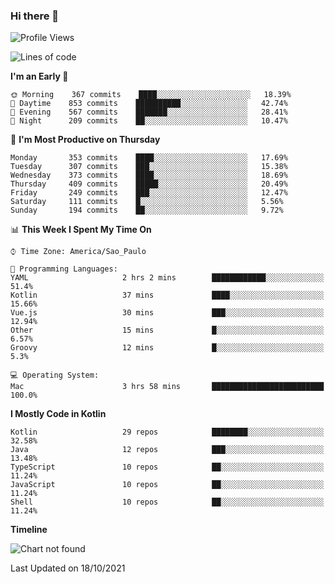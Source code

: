 ### Hi there 👋

<!--
**fernandonogueira/fernandonogueira** is a ✨ _special_ ✨ repository because its `README.md` (this file) appears on your GitHub profile.

Here are some ideas to get you started:

- 🔭 I’m currently working on ...
- 🌱 I’m currently learning ...
- 👯 I’m looking to collaborate on ...
- 🤔 I’m looking for help with ...
- 💬 Ask me about ...
- 📫 How to reach me: ...
- 😄 Pronouns: ...
- ⚡ Fun fact: ...
-->

<!--START_SECTION:waka-->
![Profile Views](http://img.shields.io/badge/Profile%20Views-0-blue)

![Lines of code](https://img.shields.io/badge/From%20Hello%20World%20I%27ve%20Written-457240%20lines%20of%20code-blue)

**I'm an Early 🐤** 

```text
🌞 Morning    367 commits    ████░░░░░░░░░░░░░░░░░░░░░   18.39% 
🌆 Daytime    853 commits    ██████████░░░░░░░░░░░░░░░   42.74% 
🌃 Evening    567 commits    ███████░░░░░░░░░░░░░░░░░░   28.41% 
🌙 Night      209 commits    ██░░░░░░░░░░░░░░░░░░░░░░░   10.47%

```
📅 **I'm Most Productive on Thursday** 

```text
Monday       353 commits    ████░░░░░░░░░░░░░░░░░░░░░   17.69% 
Tuesday      307 commits    ███░░░░░░░░░░░░░░░░░░░░░░   15.38% 
Wednesday    373 commits    ████░░░░░░░░░░░░░░░░░░░░░   18.69% 
Thursday     409 commits    █████░░░░░░░░░░░░░░░░░░░░   20.49% 
Friday       249 commits    ███░░░░░░░░░░░░░░░░░░░░░░   12.47% 
Saturday     111 commits    █░░░░░░░░░░░░░░░░░░░░░░░░   5.56% 
Sunday       194 commits    ██░░░░░░░░░░░░░░░░░░░░░░░   9.72%

```


📊 **This Week I Spent My Time On** 

```text
⌚︎ Time Zone: America/Sao_Paulo

💬 Programming Languages: 
YAML                     2 hrs 2 mins        ████████████░░░░░░░░░░░░░   51.4% 
Kotlin                   37 mins             ████░░░░░░░░░░░░░░░░░░░░░   15.66% 
Vue.js                   30 mins             ███░░░░░░░░░░░░░░░░░░░░░░   12.94% 
Other                    15 mins             █░░░░░░░░░░░░░░░░░░░░░░░░   6.57% 
Groovy                   12 mins             █░░░░░░░░░░░░░░░░░░░░░░░░   5.3%

💻 Operating System: 
Mac                      3 hrs 58 mins       █████████████████████████   100.0%

```

**I Mostly Code in Kotlin** 

```text
Kotlin                   29 repos            ████████░░░░░░░░░░░░░░░░░   32.58% 
Java                     12 repos            ███░░░░░░░░░░░░░░░░░░░░░░   13.48% 
TypeScript               10 repos            ██░░░░░░░░░░░░░░░░░░░░░░░   11.24% 
JavaScript               10 repos            ██░░░░░░░░░░░░░░░░░░░░░░░   11.24% 
Shell                    10 repos            ██░░░░░░░░░░░░░░░░░░░░░░░   11.24%

```


**Timeline**

![Chart not found](https://raw.githubusercontent.com/fernandonogueira/fernandonogueira/master/charts/bar_graph.png) 


 Last Updated on 18/10/2021
<!--END_SECTION:waka-->
